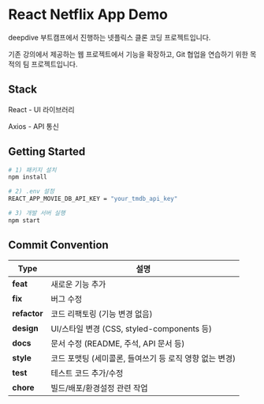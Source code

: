 # React Netflix App Demo

deepdive 부트캠프에서 진행하는 넷플릭스 클론 코딩 프로젝트입니다.

기존 강의에서 제공하는 웹 프로젝트에서 기능을 확장하고, Git 협업을 연습하기 위한 목적의 팀 프로젝트입니다.

## Stack
React - UI 라이브러리

Axios - API 통신

## Getting Started
```bash
# 1) 패키지 설치
npm install

# 2) .env 설정
REACT_APP_MOVIE_DB_API_KEY = "your_tmdb_api_key"

# 3) 개발 서버 실행
npm start
```

## Commit Convention
| Type       | 설명 |
|------------|------------------------------------------------------|
| **feat**   | 새로운 기능 추가 |
| **fix**    | 버그 수정 |
| **refactor** | 코드 리팩토링 (기능 변경 없음) |
| **design** | UI/스타일 변경 (CSS, styled-components 등) |
| **docs**   | 문서 수정 (README, 주석, API 문서 등) |
| **style**  | 코드 포맷팅 (세미콜론, 들여쓰기 등 로직 영향 없는 변경) |
| **test**   | 테스트 코드 추가/수정 |
| **chore**  | 빌드/배포/환경설정 관련 작업 |